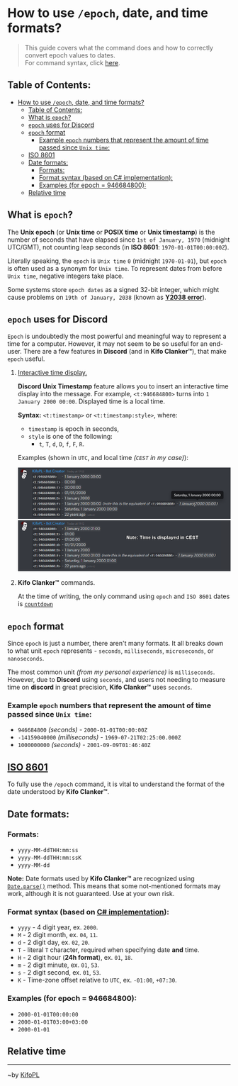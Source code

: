 # How to use `/epoch`, date, and time formats?
> This guide covers what the command does and how to correctly convert epoch values to dates.<br/>
> For command syntax, click [here](../commandList.md#epoch).

## Table of Contents:
- [How to use `/epoch`, date, and time formats?](#how-to-use-epoch-date-and-time-formats)
	- [Table of Contents:](#table-of-contents)
	- [What is `epoch`?](#what-is-epoch)
	- [`epoch` uses for Discord](#epoch-uses-for-discord)
	- [`epoch` format](#epoch-format)
		- [Example `epoch` numbers that represent the amount of time passed since `Unix time`:](#example-epoch-numbers-that-represent-the-amount-of-time-passed-since-unix-time)
	- [ISO 8601](#iso-8601)
	- [Date formats:](#date-formats)
		- [Formats:](#formats)
		- [Format syntax (based on C# implementation):](#format-syntax-based-on-c-implementation)
		- [Examples (for epoch = 946684800):](#examples-for-epoch--946684800)
	- [Relative time](#relative-time)

## What is `epoch`?

The **Unix epoch** (or **Unix time** or **POSIX time** or **Unix timestamp**) is the number of seconds that have elapsed since `1st of January, 1970` (midnight UTC/GMT), not counting leap seconds (in **ISO 8601**: `1970-01-01T00:00:00Z`).

Literally speaking, the `epoch` is `Unix time` `0` (midnight `1970-01-01`), but `epoch` is often used as a synonym for `Unix time`. To represent dates from before `Unix time`, negative integers take place.

Some systems store `epoch dates` as a signed 32-bit integer, which might cause problems on `19th of January, 2038` (known as [**Y2038 error**](https://en.wikipedia.org/wiki/Year_2038_problem)).

## `epoch` uses for Discord

`Epoch` is undoubtedly the most powerful and meaningful way to represent a time for a computer. However, it may not seem to be so useful for an end-user. There are a few features in **Discord** (and in **Kifo Clanker™**), that make `epoch` useful.

1. [Interactive time display.](https://discord.com/developers/docs/reference#message-formatting-timestamp-styles)
	
	**Discord Unix Timestamp** feature allows you to insert an interactive time display into the message. For example, `<t:946684800>` turns into `1 January 2000 00:00`. Displayed time is a local time.

	**Syntax:** `<t:timestamp>` or `<t:timestamp:style>`, where:
	- `timestamp` is epoch in seconds,
	- `style` is one of the following:
		- `t`, `T`, `d`, `D`, `f`, `F`, `R`.

	Examples (shown in `UTC`, and local time *(`CEST` in my case)*):

	![](../images/tutorials/time_stamp_formats.png)
	![](../images/tutorials/time_stamp_formats_cest.png)

2. **Kifo Clanker™** commands.

	At the time of writing, the only command using `epoch` and `ISO 8601` dates is [`countdown`](../commandList.md#countdown)

## `epoch` format

Since `epoch` is just a number, there aren't many formats. It all breaks down to what unit `epoch` represents - `seconds`, `milliseconds`, `microseconds`, or `nanoseconds`.

The most common unit *(from my personal experience)* is `milliseconds`. However, due to **Discord** using `seconds`, and users not needing to measure time on **discord** in great precision, **Kifo Clanker™** uses `seconds`.

### Example `epoch` numbers that represent the amount of time passed since `Unix time`:

- `946684800` *(seconds)* - `2000-01-01T00:00:00Z`
- `-14159040000` *(milliseconds)* - `1969-07-21T02:25:00.000Z`
- `1000000000` *(seconds)* - `2001-09-09T01:46:40Z`

## [ISO 8601](https://www.iso.org/iso-8601-date-and-time-format.html)

To fully use the `/epoch` command, it is vital to understand the format of the date understood by **Kifo Clanker™**.

## Date formats:

### Formats:

- `yyyy-MM-ddTHH:mm:ss`
- `yyyy-MM-ddTHH:mm:ssK`
- `yyyy-MM-dd`

**Note:** Date formats used by **Kifo Clanker™** are recognized using [`Date.parse()`](https://developer.mozilla.org/en-US/docs/Web/JavaScript/Reference/Global_Objects/Date/parse) method. This means that some not-mentioned formats may work, although it is not guaranteed. Use at your own risk.

### Format syntax (based on [C# implementation](https://docs.microsoft.com/en-us/dotnet/standard/base-types/custom-date-and-time-format-strings)):

- `yyyy` - 4 digit year, ex. `2000`.
- `M` - 2 digit month, ex. `04`, `11`.
- `d` - 2 digit day, ex. `02`, `20`.
- `T` - literal `T` character, required when specifying date **and** time.
- `H` - 2 digit hour (**24h format**), ex. `01`, `18`.
- `m` - 2 digit minute, ex. `01`, `53`.
- `s` - 2 digit second, ex. `01`, `53`.
- `K` - Time-zone offset relative to `UTC`, ex. `-01:00`, `+07:30`.

### Examples (for epoch = 946684800):

- `2000-01-01T00:00:00`
- `2000-01-01T03:00+03:00`
- `2000-01-01`

## Relative time

<!-- TODO FINISH THIS (it's about the `ms` library) -->

<hr/>

~by [KifoPL](https://bio.link/KifoPL)